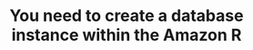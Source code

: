 ---
layout: answer
title: "You need to create a database instance within the Amazon R"
blurb: "There are always at least three ways to create, configure and manage resources in AWS The AWS Management Console The Command Line Interface The AW"
quid: 210
---